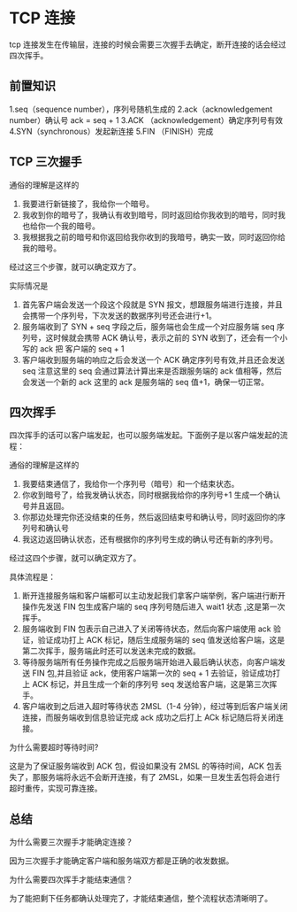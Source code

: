 # TCP 连接

tcp 连接发生在传输层，连接的时候会需要三次握手去确定，断开连接的话会经过四次挥手。

## 前置知识

1.seq（sequence number），序列号随机生成的
2.ack（acknowledgement number）确认号 ack = seq + 1
3.ACK （acknowledgement）确定序列号有效
4.SYN（synchronous）发起新连接
5.FIN （FINISH）完成

## TCP 三次握手

通俗的理解是这样的

1. 我要进行新链接了，我给你一个暗号。
2. 我收到你的暗号了，我确认有收到暗号，同时返回给你我收到的暗号，同时我也给你一个我的暗号。
3. 我根据我之前的暗号和你返回给我你收到的我暗号，确实一致，同时返回你给我的暗号。

经过这三个步骤，就可以确定双方了。

实际情况是

1. 首先客户端会发送一个段这个段就是 SYN 报文，想跟服务端进行连接，并且会携带一个序列号，下次发送的数据序列号还会进行+1。
2. 服务端收到了 SYN + seq 字段之后，服务端也会生成一个对应服务端 seq 序列号，这时候就会携带 ACK 确认号，表示之前的 SYN 收到了，还会有一个小写的 ack 把 客户端的 seq + 1
3. 客户端收到服务端的响应之后会发送一个 ACK 确定序列号有效,并且还会发送 seq 注意这里的 seq 会通过算法计算出来是否跟服务端的 ack 值相等，然后会发送一个新的 ack 这里的 ack 是服务端的 seq 值+1，确保一切正常。

## 四次挥手

四次挥手的话可以客户端发起，也可以服务端发起。下面例子是以客户端发起的流程：

通俗的理解是这样的

1. 我要结束通信了，我给你一个序列号（暗号）和一个结束状态。
2. 你收到暗号了，给我发确认状态，同时根据我给你的序列号+1 生成一个确认号并且返回。
3. 你那边处理完你还没结束的任务，然后返回结束号和确认号，同时返回你的序列号和确认号
4. 我这边返回确认状态，还有根据你的序列号生成的确认号还有新的序列号。

经过这四个步骤，就可以确定双方了。

具体流程是：

1. 断开连接服务端和客户端都可以主动发起我们拿客户端举例，客户端进行断开操作先发送 FIN 包生成客户端的 seq 序列号随后进入 wait1 状态 ,这是第一次挥手。
2. 服务端收到 FIN 包表示自己进入了关闭等待状态，然后向客户端使用 ack 验证，验证成功打上 ACK 标记，随后生成服务端的 seq 值发送给客户端，这是第二次挥手，服务端此时还可以发送未完成的数据。
3. 等待服务端所有任务操作完成之后服务端开始进入最后确认状态，向客户端发送 FIN 包,并且验证 ack，使用客户端第一次的 seq + 1 去验证，验证成功打上 ACK 标记，并且生成一个新的序列号 seq 发送给客户端，这是第三次挥手。
4. 客户端收到之后进入超时等待状态 2MSL（1-4 分钟），经过等到后客户端关闭连接，而服务端收到信息验证完成 ack 成功之后打上 ACk 标记随后将关闭连接。

为什么需要超时等待时间?

这是为了保证服务端收到 ACK 包，假设如果没有 2MSL 的等待时间，ACK 包丢失了，那服务端将永远不会断开连接，有了 2MSL，如果一旦发生丢包将会进行超时重传，实现可靠连接。

## 总结

为什么需要三次握手才能确定连接？

因为三次握手才能确定客户端和服务端双方都是正确的收发数据。

为什么需要四次挥手才能结束通信？

为了能把剩下任务都确认处理完了，才能结束通信，整个流程状态清晰明了。
